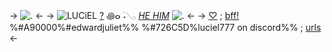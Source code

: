 -> ![.](https://media.discordapp.net/attachments/1096639589852123136/1187485679907786853/IMG_6606.jpg?ex=65970f38&is=65849a38&hm=35f40e63b1b07cfe57ec0a65b4fbfe809e31d7cdfe7b2436d56113707727d857&) <-
-> ![LUCiEL](https://media.discordapp.net/attachments/1096639589852123136/1187485298565857280/IMG_6603.gif?ex=65970edd&is=658499dd&hm=05b02962aacc3c47bf7de572a3a9279794c638dfd94b76ff501dbee3bd481856&) [?](https://the-batman-universe.fandom.com/wiki/Riddler) ꩜ⴰ ࣪˖𓂅 [*HE HIM*](https://en.pronouns.page/@edwardnashtn#google_vignette) ![.](https://gifcity.carrd.co/assets/images/gallery02/73df5495.gif?v=7421cb56) <-
->  [♡](https://edwardnashtn.carrd.co) ;  [bff!](https://rentry.co/clairo) %#A90000%#edwardjuliet%%
%#726C5D%luciel777 on discord%% ; [urls](/starling)
<-